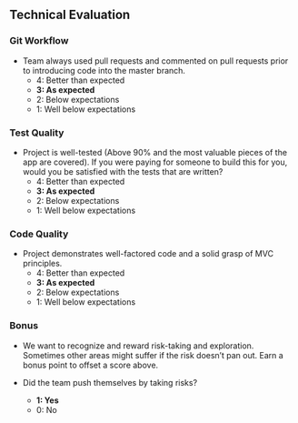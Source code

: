 ## Technical Evaluation

### Git Workflow

- Team always used pull requests and commented on pull requests prior to introducing code into the master branch.
  - 4: Better than expected
  - **3: As expected**
  - 2: Below expectations
  - 1: Well below expectations


### Test Quality

- Project is well-tested (Above 90% and the most valuable pieces of the app are covered). If you were paying for someone to build this for you, would you be satisfied with the tests that are written?
  - 4: Better than expected
  - **3: As expected**
  - 2: Below expectations
  - 1: Well below expectations


### Code Quality

- Project demonstrates well-factored code and a solid grasp of MVC principles.
  - 4: Better than expected
  - **3: As expected**
  - 2: Below expectations
  - 1: Well below expectations

### Bonus

- We want to recognize and reward risk-taking and exploration. Sometimes other areas might suffer if the risk doesn’t pan out. Earn a bonus point to offset a score above.

- Did the team push themselves by taking risks?
  - **1: Yes**
  - 0: No
